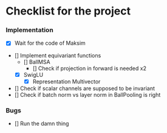 # Checklist for the project
### Implementation
 - [x] Wait for the code of Maksim
 - [] Implement equivariant functions
    - [] BallMSA
        - [] Check if projection in forward is needed x2
    - [x] SwigLU
        - [x] Representation Multivector
 - [] Check if scalar channels are supposed to be invariant
 - [] Check if batch norm vs layer norm in BallPooling is right
### Bugs
 - [] Run the damn thing
